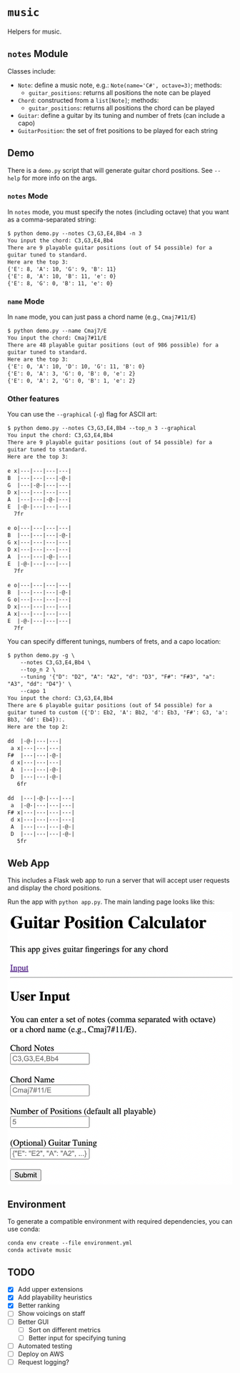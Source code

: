 # `music`

Helpers for music.

## `notes` Module

Classes include:
- `Note`: define a music note, e.g.: `Note(name='C#', octave=3)`; methods:
  - `guitar_positions`: returns all positions the note can be played
- `Chord`: constructed from a `list[Note]`; methods:
  - `guitar_positions`: returns all positions the chord can be played
- `Guitar`: define a guitar by its tuning and number of frets (can include a capo)
- `GuitarPosition`: the set of fret positions to be played for each string

## Demo

There is a `demo.py` script that will generate guitar chord positions. See `--help` for more info on the args.

### `notes` Mode

In `notes` mode, you must specify the notes (including octave) that you want as a comma-separated string:

```commandline
$ python demo.py --notes C3,G3,E4,Bb4 -n 3
You input the chord: C3,G3,E4,Bb4
There are 9 playable guitar positions (out of 54 possible) for a guitar tuned to standard.
Here are the top 3:
{'E': 8, 'A': 10, 'G': 9, 'B': 11}
{'E': 8, 'A': 10, 'B': 11, 'e': 0}
{'E': 8, 'G': 0, 'B': 11, 'e': 0}
```

### `name` Mode

In `name` mode, you can just pass a chord name (e.g., `Cmaj7#11/E`)

```commandline
$ python demo.py --name Cmaj7/E   
You input the chord: Cmaj7#11/E
There are 48 playable guitar positions (out of 986 possible) for a guitar tuned to standard.
Here are the top 3:
{'E': 0, 'A': 10, 'D': 10, 'G': 11, 'B': 0}
{'E': 0, 'A': 3, 'G': 0, 'B': 0, 'e': 2}
{'E': 0, 'A': 2, 'G': 0, 'B': 1, 'e': 2}
```

### Other features

You can use the `--graphical` (`-g`) flag for ASCII art:

```commandline
$ python demo.py --notes C3,G3,E4,Bb4 --top_n 3 --graphical
You input the chord: C3,G3,E4,Bb4
There are 9 playable guitar positions (out of 54 possible) for a guitar tuned to standard.
Here are the top 3:

e x|---|---|---|---|
B  |---|---|---|-@-|
G  |---|-@-|---|---|
D x|---|---|---|---|
A  |---|---|-@-|---|
E  |-@-|---|---|---|
  7fr

e o|---|---|---|---|
B  |---|---|---|-@-|
G x|---|---|---|---|
D x|---|---|---|---|
A  |---|---|-@-|---|
E  |-@-|---|---|---|
  7fr

e o|---|---|---|---|
B  |---|---|---|-@-|
G o|---|---|---|---|
D x|---|---|---|---|
A x|---|---|---|---|
E  |-@-|---|---|---|
  7fr
```

You can specify different tunings, numbers of frets, and a capo location:

```commandline
$ python demo.py -g \
    --notes C3,G3,E4,Bb4 \
    --top_n 2 \
    --tuning '{"D": "D2", "A": "A2", "d": "D3", "F#": "F#3", "a": "A3", "dd": "D4"}' \
    --capo 1
You input the chord: C3,G3,E4,Bb4
There are 6 playable guitar positions (out of 54 possible) for a guitar tuned to custom ({'D': Eb2, 'A': Bb2, 'd': Eb3, 'F#': G3, 'a': Bb3, 'dd': Eb4}):.
Here are the top 2:

dd  |-@-|---|---|
 a x|---|---|---|
F#  |---|---|-@-|
 d x|---|---|---|
 A  |---|---|-@-|
 D  |---|---|-@-|
   6fr

dd  |---|-@-|---|---|
 a  |-@-|---|---|---|
F# x|---|---|---|---|
 d x|---|---|---|---|
 A  |---|---|---|-@-|
 D  |---|---|---|-@-|
   5fr
```

## Web App

This includes a Flask web app to run a server that will accept user requests and display the chord positions.

Run the app with `python app.py`. The main landing page looks like this:

![web app](images/web_app_sample.png "Web App")

## Environment

To generate a compatible environment with required dependencies, you can use conda:

```commandline
conda env create --file environment.yml
conda activate music
```

## TODO

- [x] Add upper extensions
- [x] Add playability heuristics
- [x] Better ranking
- [ ] Show voicings on staff
- [ ] Better GUI
  - [ ] Sort on different metrics
  - [ ] Better input for specifying tuning
- [ ] Automated testing
- [ ] Deploy on AWS
- [ ] Request logging?